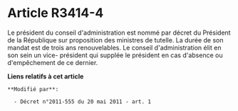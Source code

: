 # Article R3414-4

Le président du conseil d'administration est nommé par décret du Président de la République sur proposition des ministres de
tutelle. La durée de son mandat est de trois ans renouvelables. Le conseil d'administration élit en son sein un vice-
président qui supplée le président en cas d'absence ou d'empêchement de ce dernier.

**Liens relatifs à cet article**

	**Modifié par**:

	  - Décret n°2011-555 du 20 mai 2011 - art. 1

